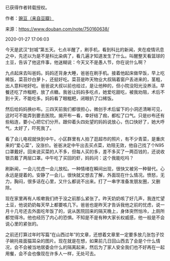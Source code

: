 已获得作者转载授权。


作者：[豌豆（来自豆瓣）](https://www.douban.com/people/wondersays/)


来源：https://www.douban.com/note/750160638/


2020-01-27 17:06:03


今天是武汉“封城”第五天。七点半醒了，刷手机，看到科比的新闻，夹在疫情讯息之中，先还以为是不是科比染病了，看几遍才知道发生了什么。叫醒整天看篮球的土豆，告诉了他这件事，他迷糊说：今天又不是愚人节，你在说什么啊？  

九点起床去叫爸妈。妈妈还背身大睡，爸爸在刷手机。接着他起床做早饭，早上吃稀饭，菜苔炒白萝卜，还挺好吃。菜苔是昨天物业大叔隔着窗户丢进来的，茎粗，出人意料地好吃。爸爸说大叔以前也给过，是让他种的，但小院没阳光没养活。早餐还吃了炸糍粑，放了点糖。我爸让妈妈多吃点，她爱吃甜吃，被我劝阻，术后不到十天，不能吃多。妈妈看了眼糍粑，闭眼扒了口稀饭。  

然后给妈妈换纱布。三四天前我们都很担心，微创手术后留下的小洞还清晰可见，这时可不能弄到要去医院。揭开布一看，幸好结了痂，都松了口气。只是纱布还有些粘连，要小心把它们分开。跟仰着头四处望的妈妈说放心，伤口快好了，她大呼气，太好了，吓死我了。  

看了会儿电视就快到中午。小区群里有人拍了逛超市的照片，有不少青菜，是重庆来的“爱心菜”，没涨价。爸爸决定中午出去买点菜，劝阻无效，他自己找了个N95口罩戴好。回来说买菜的人不多，但每人买的多，差不多买了一两百钱的，还说收银员戴了两层口罩。中午吃了买回的虾，妈妈问：这个我能吃吗？  

刷新闻，一会儿忧虑一会儿放松。一种情绪在瞬间出现，很快又被另一种替代。心永远是提着的。安静了一会儿，很快就又想去了解，外面现在什么情况。愤怒，无力，胸闷，很多话在心里，又什么都说不出来。打了一串字准备发朋友圈，又删除。  

现在家里再有人咳嗽我们终于没之前那么紧张了。昨天奶奶咳了好几声，我连忙望土豆，他说奶奶每天早上都要咳几下。爸爸也是昨天才告诉我他之前的忧虑，说一月十几号还去外面吃年饭了的，说从医院回来的隔天晚上，身体突然怕冷，上厕所都觉得冷。他也经历了内心的恐惧。不知是不是有种大家长权威感，他一般是不会说心里的紧张的。  

之前还打算过年时写篇“在山西过年”的文章，还想着文章里一定要多放几张包子饺子碗托莜面猫耳朵的图片。现在就是在想，如果前几日回山西去了会是个什么情况，会不会被当地居委会什么的隔离起来，然后为了家人安全我们也不好再在一起用餐，会不会也像现在许多人一样，无处可去。  

